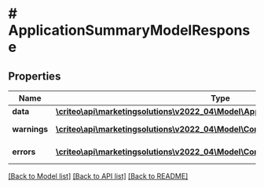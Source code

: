 # # ApplicationSummaryModelResponse

## Properties

Name | Type | Description | Notes
------------ | ------------- | ------------- | -------------
**data** | [**\criteo\api\marketingsolutions\v2022_04\Model\ApplicationSummaryModelResource**](ApplicationSummaryModelResource.md) |  | [optional]
**warnings** | [**\criteo\api\marketingsolutions\v2022_04\Model\CommonProblem[]**](CommonProblem.md) |  | [optional] [readonly]
**errors** | [**\criteo\api\marketingsolutions\v2022_04\Model\CommonProblem[]**](CommonProblem.md) |  | [optional] [readonly]

[[Back to Model list]](../../README.md#models) [[Back to API list]](../../README.md#endpoints) [[Back to README]](../../README.md)
